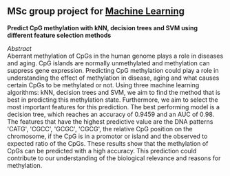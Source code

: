 ## MSc group project for [Machine Learning](https://research.vu.nl/en/courses/machine-learning-4)
**Predict CpG methylation with kNN, decision trees and SVM using different feature selection methods**

*Abstract* \
Aberrant methylation of CpGs in the human genome plays a role in diseases and aging. CpG islands are normally unmethylated and methylation can suppress gene expression.
Predicting CpG methylation could play a role in understanding the effect of methylation in disease, aging and what causes certain CpGs to be methylated or not. Using three machine learning algorithms: kNN, decision trees and SVM, we aim to find the method that is best in predicting this methylation state. Furthermore, we aim to select the most important features for this prediction. The best performing model is a decision tree, which reaches an accuracy of 0.9459 and an AUC of 0.98. The features that have the highest predictive value are the DNA patterns 'CATG', 'CGCC', 'GCGC', 'CGCG', the relative CpG position on the chromosome, if the CpG is in a promotor or island and the observed to expected ratio of the CpGs. These results show that the methylation of CpGs can be predicted with a high accuracy. This prediction could contribute to our understanding of the biological relevance and reasons for methylation.
